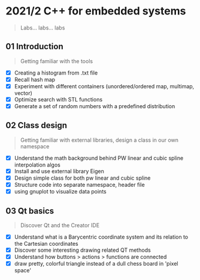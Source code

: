 # 2021/2 C++ for embedded systems
>Labs... labs... labs

## 01 Introduction
> Getting familiar with the tools

- [x] Creating a histogram from .txt file
- [x] Recall hash map
- [x] Experiment with different containers (unordered/ordered map, multimap, vector)
- [x] Optimize search with STL functions 
- [x] Generate a set of random numbers with a predefined distribution

## 02 Class design
> Getting familiar with external libraries, design a class in our own namespace

- [x] Understand the math background behind PW linear and cubic spline interpolation algos
- [x] Install and use external library Eigen
- [x] Design simple class for both pw linear and cubic spline
- [x] Structure code into separate namespace, header file
- [x] using gnuplot to visualize data points

## 03 Qt basics
> Discover Qt and the Creator IDE

- [x] Understand what is a Barycentric coordinate system and its relation to the Cartesian coordinates
- [x] Discover some interesting drawing related QT methods
- [x] Understand how buttons > actions > functions are connected
- [x] draw pretty, colorful triangle instead of a dull chess board in 'pixel space'
